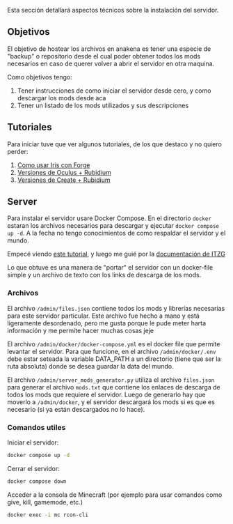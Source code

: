 Esta sección detallará aspectos técnicos sobre la instalación del servidor.

## Objetivos

El objetivo de hostear los archivos en anakena es tener una especie de "backup" o repositorio desde el cual poder obtener todos los mods necesarios en caso de querer volver a abrir el servidor en otra maquina.

Como objetivos tengo:

1. Tener instrucciones de como iniciar el servidor desde cero, y como descargar los mods desde aca
2. Tener un listado de los mods utilizados y sus descripciones

## Tutoriales

Para iniciar tuve que ver algunos tutoriales, de los que destaco y no quiero perder:

1. [Como usar Iris con Forge](https://www.youtube.com/watch?v=NPNzp4N05xg)
2. [Versiones de Oculus + Rubidium](https://www.youtube.com/watch?v=dOckgD2W8_0)
3. [Versiones de Create + Rubidium](https://www.reddit.com/r/CreateMod/comments/16r1cow/can_not_start_game_with_create_and_rubidium/)

## Server

Para instalar el servidor usare Docker Compose. En el directorio `docker` estaran los archivos necesarios para descargar y ejecutar `docker compose up -d`. A la fecha no tengo conocimientos de como respaldar el servidor y el mundo.

Empecé viendo [este tutorial](https://www.youtube.com/watch?v=NUlUk6hc-mQ), y luego me guié por la [documentación de ITZG](https://docker-minecraft-server.readthedocs.io/en/latest/)

Lo que obtuve es una manera de "portar" el servidor con un docker-file simple y un archivo de texto con los links de descarga de los mods.

### Archivos

El archivo `/admin/files.json` contiene todos los mods y librerías necesarias para este servidor particular. Este archivo fue hecho a mano y está ligeramente desordenado, pero me gusta porque le pude meter harta información y me permite hacer muchas cosas jeje

El archivo `/admin/docker/docker-compose.yml` es el docker file que permite levantar el servidor. Para que funcione, en el archivo `/admin/docker/.env` debe estar seteada la variable DATA_PATH a un directorio (tiene que ser la ruta absoluta) donde se desea guardar la data del mundo.

El archivo `/admin/server_mods_generator.py` utiliza el archivo `files.json` para generar el archivo `mods.txt` que contiene los enlaces de descarga de todos los mods que requiere el servidor. Luego de generarlo hay que moverlo a `/admin/docker`, y el servidor descargará los mods si es que es necesario (si ya están descargados no lo hace).

### Comandos utiles

Iniciar el servidor:
```bash
docker compose up -d
```

Cerrar el servidor:
```bash
docker compose down
```

Acceder a la consola de Minecraft (por ejemplo para usar comandos como give, kill, gamemode, etc.)
```bash
docker exec -i mc rcon-cli
```
